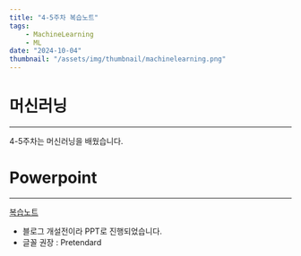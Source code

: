 ```yaml
---
title: "4-5주차 복습노트"
tags:
    - MachineLearning
    - ML
date: "2024-10-04"
thumbnail: "/assets/img/thumbnail/machinelearning.png"
---
```


# 머신러닝
---
4-5주차는 머신러닝을 배웠습니다.

# Powerpoint
---
[복습노트](https://docs.google.com/presentation/d/1v8ilMt6N3U_fWA5n2gcHcLF5D_W1G8OS/edit?usp=drive_link&ouid=110582999063746602025&rtpof=true&sd=true)

* 블로그 개설전이라 PPT로 진행되었습니다.
* 글꼴 권장 : Pretendard



